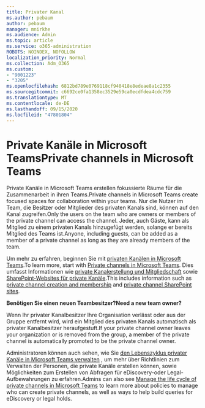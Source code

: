 ```yaml
---
title: Privater Kanal
ms.author: pebaum
author: pebaum
manager: mnirkhe
ms.audience: Admin
ms.topic: article
ms.service: o365-administration
ROBOTS: NOINDEX, NOFOLLOW
localization_priority: Normal
ms.collection: Adm_O365
ms.custom:
- "9001223"
- "3205"
ms.openlocfilehash: 6812bd789e0769118cf940418e8edeae8a1c2355
ms.sourcegitcommit: c6692ce0fa1358ec3529e59ca0ecdfdea4cdc759
ms.translationtype: MT
ms.contentlocale: de-DE
ms.lasthandoff: 09/15/2020
ms.locfileid: "47801804"
---
```

# <a name="private-channels-in-microsoft-teams"></a><span data-ttu-id="01b44-102">Private Kanäle in Microsoft Teams</span><span class="sxs-lookup"><span data-stu-id="01b44-102">Private channels in Microsoft Teams</span></span>

<span data-ttu-id="01b44-103">Private Kanäle in Microsoft Teams erstellen fokussierte Räume für die Zusammenarbeit in ihren Teams.</span><span class="sxs-lookup"><span data-stu-id="01b44-103">Private channels in Microsoft Teams create focused spaces for collaboration within your teams.</span></span> <span data-ttu-id="01b44-104">Nur die Nutzer im Team, die Besitzer oder Mitglieder des privaten Kanals sind, können auf den Kanal zugreifen.</span><span class="sxs-lookup"><span data-stu-id="01b44-104">Only the users on the team who are owners or members of the private channel can access the channel.</span></span> <span data-ttu-id="01b44-105">Jeder, auch Gäste, kann als Mitglied zu einem privaten Kanals hinzugefügt werden, solange er bereits Mitglied des Teams ist.</span><span class="sxs-lookup"><span data-stu-id="01b44-105">Anyone, including guests, can be added as a member of a private channel as long as they are already members of the team.</span></span>

<span data-ttu-id="01b44-106">Um mehr zu erfahren, beginnen Sie mit [privaten Kanälen in Microsoft Teams](https://docs.microsoft.com/MicrosoftTeams/private-channels).</span><span class="sxs-lookup"><span data-stu-id="01b44-106">To learn more, start with [Private channels in Microsoft Teams](https://docs.microsoft.com/MicrosoftTeams/private-channels).</span></span> <span data-ttu-id="01b44-107">Dies umfasst Informationen wie [private Kanalerstellung und Mitgliedschaft](https://docs.microsoft.com/MicrosoftTeams/private-channels#private-channel-creation-and-membership) sowie [SharePoint-Websites für private Kanäle](https://docs.microsoft.com/MicrosoftTeams/private-channels#private-channel-sharepoint-sites).</span><span class="sxs-lookup"><span data-stu-id="01b44-107">This includes information such as [private channel creation and membership](https://docs.microsoft.com/MicrosoftTeams/private-channels#private-channel-creation-and-membership) and [private channel SharePoint sites](https://docs.microsoft.com/MicrosoftTeams/private-channels#private-channel-sharepoint-sites).</span></span>

<span data-ttu-id="01b44-108">**Benötigen Sie einen neuen Teambesitzer?**</span><span class="sxs-lookup"><span data-stu-id="01b44-108">**Need a new team owner?**</span></span>

<span data-ttu-id="01b44-109">Wenn Ihr privater Kanalbesitzer Ihre Organisation verlässt oder aus der Gruppe entfernt wird, wird ein Mitglied des privaten Kanals automatisch als privater Kanalbesitzer heraufgestuft.</span><span class="sxs-lookup"><span data-stu-id="01b44-109">If your private channel owner leaves your organization or is removed from the group, a member of the private channel is automatically promoted to be the private channel owner.</span></span>

<span data-ttu-id="01b44-110">Administratoren können auch sehen, wie Sie [den Lebenszyklus privater Kanäle in Microsoft Teams verwalten](https://docs.microsoft.com/MicrosoftTeams/private-channels-life-cycle-management) , um mehr über Richtlinien zum Verwalten der Personen, die private Kanäle erstellen können, sowie Möglichkeiten zum Erstellen von Abfragen für eDiscovery-oder Legal-Aufbewahrungen zu erfahren.</span><span class="sxs-lookup"><span data-stu-id="01b44-110">Admins can also see [Manage the life cycle of private channels in Microsoft Teams](https://docs.microsoft.com/MicrosoftTeams/private-channels-life-cycle-management) to learn more about policies to manage who can create private channels, as well as ways to help build queries for eDiscovery or legal holds.</span></span>
